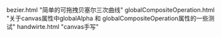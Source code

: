 bezier.html "简单的可拖拽贝塞尔三次曲线"
globalCompositeOperation.html "关于canvas属性中globalAlpha 和 globalCompositeOperation属性的一些测试"
handwirte.html "canvas手写"